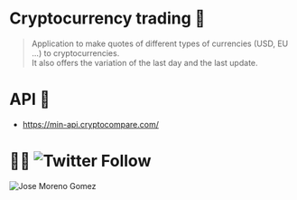 # **Cryptocurrency trading** 🚀

>Application to make quotes of different types of currencies (USD, EU ...) to cryptocurrencies.<br/>
>It also offers the variation of the last day and the last update.

# API 🔧
 * https://min-api.cryptocompare.com/


# 👨‍💻 ![Twitter Follow](https://img.shields.io/twitter/follow/Gzjosemgz?style=social)

![Jose Moreno Gomez](https://repository-images.githubusercontent.com/264746171/467ad580-ac14-11ea-8308-814548560b46)
